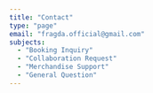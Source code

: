```yaml
---
title: "Contact"
type: "page"
email: "fragda.official@gmail.com"
subjects:
  - "Booking Inquiry"
  - "Collaboration Request"
  - "Merchandise Support"
  - "General Question"
---
```

